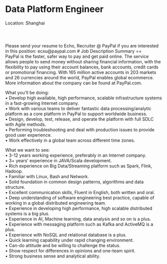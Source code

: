 Data Platform Engineer
=
Location: Shanghai
#
<br />
Please send your resume to Echo, Recruiter @ PayPal if you are interested in this position: ecxu@paypal.com
#
Job Description Summary
==
   <br />PayPal is the faster, safer way to pay and get paid online. The service allows people to send money without sharing financial information, with the flexibility to pay using their account balances, bank accounts, credit cards or promotional financing. With 165 million active accounts in 203 markets and 26 currencies around the world, PayPal enables global ecommerce. More information about the company can be found at PayPal.com. 

What you'll be doing:
   <br />
• Develop high available, high performance, scalable infrastructure systems in a fast-growing Internet company.
   <br />
• Work with various teams to deliver fantastic data processing/analytic platform as a core platform in PayPal to support worldwide business.
   <br />
• Design, develop, test, release, and operate the platform with full SDLC with Agile methods.
   <br />
• Performing troubleshooting and deal with production issues to provide good user experience.
   <br />
• Work effectively in a global team across different time zones.
   
 What we want to see:
    <br />
• 3-12 years working experience, preferably in an Internet company.
   <br />
• 3+ years’ experience in JAVA/Scala development.
   <br />
• Rich experience on Big Data/Streaming platform such as Spark, Flink, Hadoop.
   <br />
• Familiar with Linux, Bash and Network.
   <br />
• Solid foundation in common design patterns, algorithms and data structure.
   <br />
• Excellent communication skills, Fluent in English, both written and oral.
   <br />
• Deep understanding of software engineering best practice, capable of working in a global distributed engineering team.
   <br />
• Experience in developing high performance, high scalable distributed systems is a big plus.
   <br />
• Experience in AI, Machine learning, data analysis and so on is a plus.
   <br />
• Experience with messaging platform such as Kafka and ActiveMQ is a plus.
   <br />
• Experience with NoSQL and relational database is a plus.
   <br />
• Quick learning capability under rapid changing environment.
   <br />
• Can-do attitude and be willing to challenge the status.
   <br />
• Show respect for differences in opinions and one-team spirit.
   <br />
• Strong business sense and analytical ability.
   <br />

